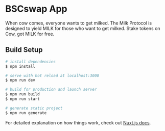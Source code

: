 # BSCswap App

When cow comes, everyone wants to get milked. The Milk Protocol is designed to yield MILK for those who want to get milked. Stake tokens on Cow, got MILK for free.


## Build Setup

```bash
# install dependencies
$ npm install

# serve with hot reload at localhost:3000
$ npm run dev

# build for production and launch server
$ npm run build
$ npm run start

# generate static project
$ npm run generate
```

For detailed explanation on how things work, check out [Nuxt.js docs](https://nuxtjs.org).
